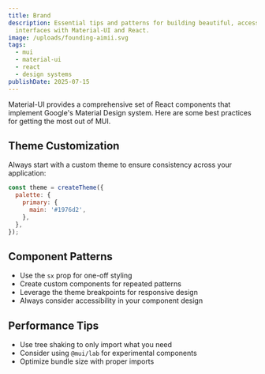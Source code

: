 ```yaml
---
title: Brand
description: Essential tips and patterns for building beautiful, accessible
  interfaces with Material-UI and React.
image: /uploads/founding-aimii.svg
tags:
  - mui
  - material-ui
  - react
  - design systems
publishDate: 2025-07-15
---
```

Material-UI provides a comprehensive set of React components that implement Google's Material Design system. Here are some best practices for getting the most out of MUI.

## Theme Customization

Always start with a custom theme to ensure consistency across your application:

```jsx
const theme = createTheme({
  palette: {
    primary: {
      main: '#1976d2',
    },
  },
});
```

## Component Patterns

* Use the `sx` prop for one-off styling
* Create custom components for repeated patterns
* Leverage the theme breakpoints for responsive design
* Always consider accessibility in your component design

## Performance Tips

* Use tree shaking to only import what you need
* Consider using `@mui/lab` for experimental components
* Optimize bundle size with proper imports
